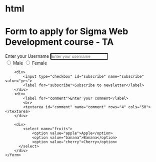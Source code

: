 # html
<!DOCTYPE html>
<html lang="en">

<head>
    <meta charset="UTF-8">
    <meta name="viewport" content="width=device-width, initial-scale=1.0">
    <title>Forms - Lets learn it</title>
    <link rel="stylesheet" href="ind.css">
</head>

<body>
    <h1>Form to apply for Sigma Web Development course - TA </h1>
    <form action="post">
        <div>
            <label for="username">Enter your Username</label>
            <input type="text" id="username" name="username" placeholder="Enter your username" autofocus>
        </div>
        <div>
            <input type="radio" id="male" name="gender" value="male">
            <label for="male">Male</label>
            <input type="radio" id="female" name="gender" value="female">
            <label for="female">Female</label>
        </div>

        <div>
            <input type="checkbox" id="subscribe" name="subscribe" value="yes">
            <label for="subscribe">Subscribe to newsletter</label>
        </div>
        <div>
            <label for="comment">Enter your comment</label>
            <br>
            <textarea id="comment" name="comment" rows="4" cols="50"></textarea>
        </div>

        <div>
            <select name="fruits">
                <option value="apple">Apple</option>
                <option value="banana">Banana</option>
                <option value="cherry">Cherry</option>
          </select>
        </div>
    </form>
</body>

</html>
